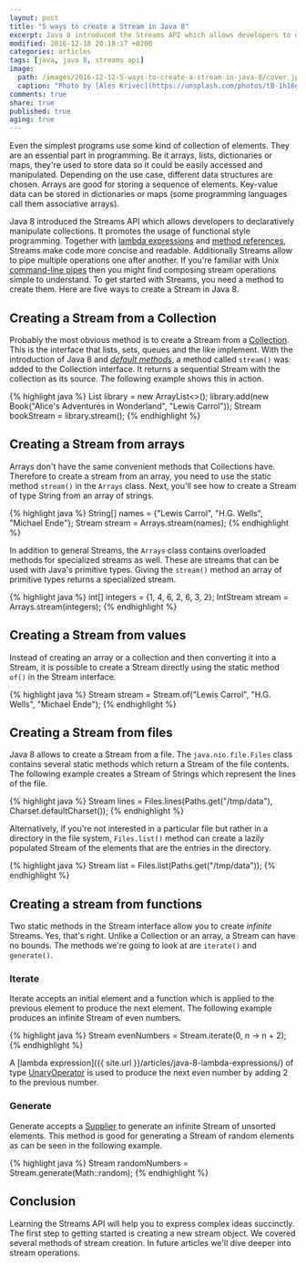 ```yaml
---
layout: post
title: "5 ways to create a Stream in Java 8"
excerpt: Java 8 introduced the Streams API which allows developers to declaratively manipulate collections. Here are five ways to create a Stream in Java 8.
modified: 2016-12-18 20:18:17 +0200
categories: articles
tags: [java, java 8, streams api]
image:
  path: /images/2016-12-12-5-ways-to-create-a-stream-in-java-8/cover.jpg
  caption: "Photo by [Ales Krivec](https://unsplash.com/photos/tB-1h16ganU)"
comments: true
share: true
published: true
aging: true
---
```


Even the simplest programs use some kind of collection of elements. They are an essential part in programming. Be it arrays, lists, dictionaries or maps, they're used to store data so it could be easily accessed and manipulated. Depending on the use case, different data structures are chosen. Arrays are good for storing a sequence of elements. Key-value data can be stored in dictionaries or maps (some programming languages call them associative arrays).

Java 8 introduced the Streams API which allows developers to declaratively manipulate collections. It promotes the usage of functional style programming. Together with [lambda expressions]({{site.url}}/articles/java-8-lambda-expressions/ "Overview of lambda expressions in Java 8") and [method references]({{site.url}}/articles/four-types-of-method-references-in-java-8/ "4 types of method references in Java 8"), Streams make code more concise and readable. Additionally Streams allow to pipe multiple operations one after another. If you're familiar with Unix [command-line pipes](http://www.westwind.com/reference/os-x/commandline/pipes.html "Command-line pipes") then you might find composing stream operations simple to understand. To get started with Streams, you need a method to create them. Here are five ways to create a Stream in Java 8.

## Creating a Stream from a Collection

Probably the most obvious method is to create a Stream from a [Collection](https://docs.oracle.com/javase/8/docs/api/java/util/Collection.html "Collection Javadoc"). This is the interface that lists, sets, queues and the like implement. With the introduction of Java 8 and [*default methods*](https://docs.oracle.com/javase/tutorial/java/IandI/defaultmethods.html "Default Methods in Java"), a method called `stream()` was added to the Collection interface. It returns a sequential Stream with the collection as its source. The following example shows this in action.

{% highlight java %}
List<Book> library = new ArrayList<>();
library.add(new Book("Alice's Adventures in Wonderland", "Lewis Carrol"));
Stream<Book> bookStream = library.stream();
{% endhighlight %}

## Creating a Stream from arrays

Arrays don't have the same convenient methods that Collections have. Therefore to create a stream from an array, you need to use the static method `stream()` in the `Arrays` class. Next, you'll see how to create a Stream of type String from an array of strings.

{% highlight java %}
String[] names = {"Lewis Carrol", "H.G. Wells", "Michael Ende"};
Stream<String> stream = Arrays.stream(names);
{% endhighlight %}

In addition to general Streams, the `Arrays` class contains overloaded methods for specialized streams as well. These are streams that can be used with Java's primitive types. Giving the `stream()` method an array of primitive types returns a specialized stream.

{% highlight java %}
int[] integers = {1, 4, 6, 2, 6, 3, 2};
IntStream stream = Arrays.stream(integers);
{% endhighlight %}

## Creating a Stream from values

Instead of creating an array or a collection and then converting it into a Stream, it is possible to create a Stream directly using the static method `of()` in the Stream interface.

{% highlight java %}
Stream<String> stream = Stream.of("Lewis Carrol", "H.G. Wells", "Michael Ende");
{% endhighlight %}

## Creating a Stream from files

Java 8 allows to create a Stream from a file. The `java.nio.file.Files` class contains several static methods which return a Stream of the file contents. The following example creates a Stream of Strings which represent the lines of the file.

{% highlight java %}
Stream<String> lines = Files.lines(Paths.get("/tmp/data"), Charset.defaultCharset());
{% endhighlight %}

Alternatively, if you're not interested in a particular file but rather in a directory in the file system, `Files.list()` method can create a lazily populated Stream of the elements that are the entries in the directory.

{% highlight java %}
Stream<Path> list = Files.list(Paths.get("/tmp/data"));
{% endhighlight %}

## Creating a stream from functions

Two static methods in the Stream interface allow you to create *infinite* Streams. Yes, that's right. Unlike a Collection or an array, a Stream can have no bounds. The methods we're going to look at are `iterate()` and `generate()`.

### Iterate

Iterate accepts an initial element and a function which is applied to the previous element to produce the next element. The following example produces an infinite Stream of even numbers.

{% highlight java %}
Stream<Integer> evenNumbers = Stream.iterate(0, n -> n + 2);
{% endhighlight %}

A [lambda expression]({{ site.url }}/articles/java-8-lambda-expressions/) of type [UnaryOperator](https://docs.oracle.com/javase/8/docs/api/java/util/function/UnaryOperator.html "UnaryOperator JavaDoc") is used to produce the next even number by adding 2 to the previous number.

### Generate

Generate accepts a [Supplier](https://docs.oracle.com/javase/8/docs/api/java/util/function/Supplier.html "Supplier JavaDoc") to generate an infinite Stream of unsorted elements. This method is good for generating a Stream of random elements as can be seen in the following example.

{% highlight java %}
Stream<Double> randomNumbers = Stream.generate(Math::random);
{% endhighlight %}

## Conclusion

Learning the Streams API will help you to express complex ideas succinctly. The first step to getting started is creating a new stream object. We covered several methods of stream creation. In future articles we'll dive deeper into stream operations.
